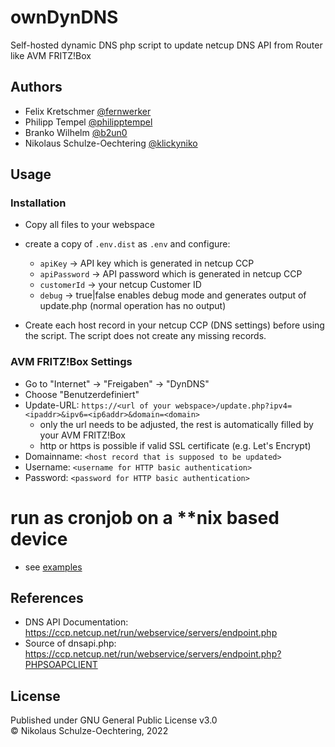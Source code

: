 # ownDynDNS
Self-hosted dynamic DNS php script to update netcup DNS API from Router like AVM FRITZ!Box  

## Authors
* Felix Kretschmer [@fernwerker](https://github.com/fernwerker)
* Philipp Tempel [@philipptempel](https://github.com/philipptempel)
* Branko Wilhelm [@b2un0](https://github.com/b2un0)
* Nikolaus Schulze-Oechtering [@klickyniko](https://github.com/klickyniko)

## Usage
### Installation
* Copy all files to your webspace
* create a copy of `.env.dist` as `.env` and configure:
  * `apiKey` -> API key which is generated in netcup CCP
  * `apiPassword` -> API password which is generated in netcup CCP
  * `customerId` -> your netcup Customer ID
  * `debug` -> true|false enables debug mode and generates output of update.php (normal operation has no output)
  
* Create each host record in your netcup CCP (DNS settings) before using the script. The script does not create any missing records.

### AVM FRITZ!Box Settings
* Go to "Internet" -> "Freigaben" -> "DynDNS"
* Choose "Benutzerdefiniert"
* Update-URL: `https://<url of your webspace>/update.php?ipv4=<ipaddr>&ipv6=<ip6addr>&domain=<domain>`
  * only the url needs to be adjusted, the rest is automatically filled by your AVM FRITZ!Box
  * http or https is possible if valid SSL certificate (e.g. Let's Encrypt)
* Domainname: `<host record that is supposed to be updated>`
* Username: `<username for HTTP basic authentication>`
* Password: `<password for HTTP basic authentication>`

# run as cronjob on a **nix based device
* see [examples](./examples)

## References
* DNS API Documentation: https://ccp.netcup.net/run/webservice/servers/endpoint.php
* Source of dnsapi.php: https://ccp.netcup.net/run/webservice/servers/endpoint.php?PHPSOAPCLIENT

## License
Published under GNU General Public License v3.0  
&copy; Nikolaus Schulze-Oechtering, 2022
